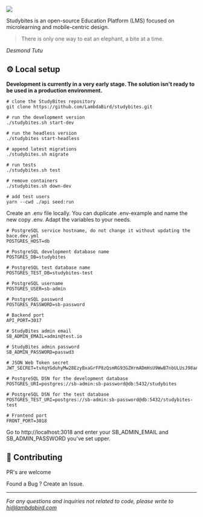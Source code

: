 ![](https://studybites.app/static/logo-3f147537b7f8ab547795ac93e5b10b24.png)

Studybites is an open-source Education Platform (LMS) focused on microlearning and mobile-centric design.

> There is only one way to eat an elephant, a bite at a time.

*Desmond Tutu*

## ⚙️ Local setup

**Development is currently in a very early stage. The solution isn't ready to be used in a production environment.**


```
# clone the StudyBites repository
git clone https://github.com/LambdaBird/studybites.git

# run the development version
./studybites.sh start-dev

# run the headless version
./studybites start-headless

# append latest migrations
./studybites.sh migrate

# run tests
./studybites.sh test

# remove containers
./studybites.sh down-dev

# add test users
yarn --cwd ./api seed:run
```

Create an .env file locally. You can duplicate .env-example and name the new copy .env. Adapt the variables to your needs.

```
# PostgreSQL service hostname, do not change it without updating the bace.dev.yml
POSTGRES_HOST=db 

# PostgreSQL development database name
POSTGRES_DB=studybites 

# PostgreSQL test database name
POSTGRES_TEST_DB=studybites-test

# PostgreSQL username
POSTGRES_USER=sb-admin

# PostgreSQL password
POSTGRES_PASSWORD=sb-password

# Backend port
API_PORT=3017

# StudyBites admin email
SB_ADMIN_EMAIL=admin@test.io

# StudyBites admin password
SB_ADMIN_PASSWORD=passwd3

# JSON Web Token secret
JWT_SECRET=tvXqYGduhyMw28EzyBxaGrFP8zQsmRG93GZHrmADmHsU9WwB7nbULUsJ98aAqWzM 

# PostgreSQL DSN for the development database
POSTGRES_URI=postgres://sb-admin:sb-password@db:5432/studybites

# PostgreSQL DSN for the test database
POSTGRES_TEST_URI=postgres://sb-admin:sb-password@db:5432/studybites-test 

# Frontend port
FRONT_PORT=3018 
```

Go to http://localhost:3018 and enter your SB_ADMIN_EMAIL and SB_ADMIN_PASSWORD you've set upper.

## 🤝 Contributing
PR's are welcome

Found a Bug ? Create an Issue.

---

*For any questions and inquiries not related to code, please write to hi@lambdabird.com*
